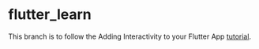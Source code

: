 # flutter_learn

This branch is to follow the Adding Interactivity to your Flutter App [tutorial](https://flutter.dev/docs/development/ui/interactive).
